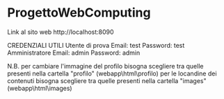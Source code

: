 # ProgettoWebComputing
Link al sito web
   http://localhost:8090

CREDENZIALI UTILI
Utente di prova
   Email: test
   Password: test
Amministratore
   Email: admin
   Password: admin

N.B. per cambiare l'immagine del profilo bisogna scegliere tra quelle presenti nella cartella "profilo" (webapp\html\profilo)
     per le locandine dei contenuti bisogna scegliere tra quelle presenti nella cartella "images" (webapp\html\images)
